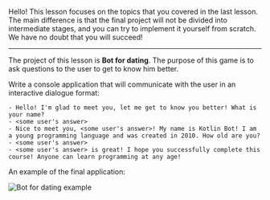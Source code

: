 Hello! This lesson focuses on the topics that you covered in the last lesson. 
The main difference is that the final project will not be divided into intermediate stages, 
and you can try to implement it yourself from scratch. 
We have no doubt that you will succeed!

----

The project of this lesson is **Bot for dating**.
The purpose of this game is to ask questions to the user to get to know him better.

Write a console application 
that will communicate with the user in an interactive dialogue format:

```text
- Hello! I'm glad to meet you, let me get to know you better! What is your name?
- <some user's answer>
- Nice to meet you, <some user's answer>! My name is Kotlin Bot! I am a young programming language and was created in 2010. How old are you?
- <some user's answer>
- <some user's answer> is great! I hope you successfully complete this course! Anyone can learn programming at any age!
```

An example of the final application:

![Bot for dating example](./src/main/resources/images/bot_for_dating.gif "Bot for dating example")

